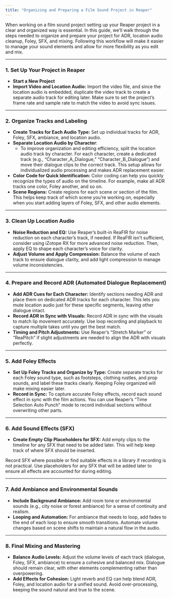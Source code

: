 ```yaml
---
title: "Organizing and Preparing a Film Sound Project in Reaper"
---
```




When working on a film sound project setting up your Reaper project in a clear and organized way is essential. In this guide, we’ll walk through the steps needed to organize and prepare your project for ADR, location audio cleanup, Foley, SFX, and mixing. Following this workflow will make it easier to manage your sound elements and allow for more flexibility as you edit and mix.

---

### 1. **Set Up Your Project in Reaper**

- **Start a New Project**&#x20;
- **Import Video and Location Audio:** Import the video file, and since the location audio is embedded, duplicate the video track to create a separate audio track for editing later. Make sure to set the project’s frame rate and sample rate to match the video to avoid sync issues.

---

### 2. **Organize Tracks and Labeling**

- **Create Tracks for Each Audio Type:** Set up individual tracks for ADR, Foley, SFX, ambiance, and location audio.
- **Separate Location Audio by Character**:
  - To improve organization and editing efficiency, split the location audio track by character. For each character, create a dedicated track (e.g., “Character\_A\_Dialogue,” “Character\_B\_Dialogue”) and move their dialogue clips to the correct track. This setup allows for individualized audio processing and makes ADR replacement easier.
- **Color Code for Quick Identification:** Color coding can help you quickly recognize the types of audio on the timeline. For example, make all ADR tracks one color, Foley another, and so on.
- **Scene Regions:** Create regions for each scene or section of the film. This helps keep track of which scene you’re working on, especially when you start adding layers of Foley, SFX, and other audio elements.

---

### 3. **Clean Up Location Audio**

- **Noise Reduction and EQ:** Use Reaper’s built-in ReaFIR for noise reduction on each character’s track, if needed. If ReaFIR isn't sufficient, consider using iZotope RX for more advanced noise reduction. Then, apply EQ to shape each character’s voice for clarity.
- **Adjust Volume and Apply Compression:** Balance the volume of each track to ensure dialogue clarity, and add light compression to manage volume inconsistencies.

---

### 4. **Prepare and Record ADR (Automated Dialogue Replacement)**

- **Add ADR Cues for Each Character:** Identify sections needing ADR and place them on dedicated ADR tracks for each character. This lets you mute location audio just for these specific segments, leaving other dialogue intact.
- **Record ADR in Sync with Visuals:** Record ADR in sync with the visuals to match lip movement accurately. Use loop recording and playback to capture multiple takes until you get the best match.
- **Timing and Pitch Adjustments:** Use Reaper’s “Stretch Marker” or “ReaPitch” if slight adjustments are needed to align the ADR with visuals perfectly.

---

### 5. **Add Foley Effects**

- **Set Up Foley Tracks and Organize by Type:** Create separate tracks for each Foley sound type, such as footsteps, clothing rustles, and prop sounds, and label these tracks clearly. Keeping Foley organized will make mixing easier later.
- **Record in Sync:** To capture accurate Foley effects, record each sound effect in sync with the film actions. You can use Reaper’s “Time Selection Auto Punch” mode to record individual sections without overwriting other parts.



---

### 6. **Add Sound Effects (SFX)**

- **Create Empty Clip Placeholders for SFX:** Add empty clips to the timeline for any SFX that need to be added later. This will help keep track of where SFX should be inserted.

Record SFX where possible or find suitable effects in a library if recording is not practical. Use placeholders for any SFX that will be added later to ensure all effects are accounted for during editing. 

---

### 7. **Add Ambiance and Environmental Sounds**

- **Include Background Ambiance:** Add room tone or environmental sounds (e.g., city noise or forest ambiance) for a sense of continuity and realism.
- **Looping and Automation:** For ambiance that needs to loop, add fades to the end of each loop to ensure smooth transitions. Automate volume changes based on scene shifts to maintain a natural flow in the audio.

---

### 8. **Final Mixing and Mastering**

- **Balance Audio Levels:** Adjust the volume levels of each track (dialogue, Foley, SFX, ambiance) to ensure a cohesive and balanced mix. Dialogue should remain clear, with other elements complementing rather than overpowering.
- **Add Effects for Cohesion:** Light reverb and EQ can help blend ADR, Foley, and location audio for a unified sound. Avoid over-processing, keeping the sound natural and true to the scene.



